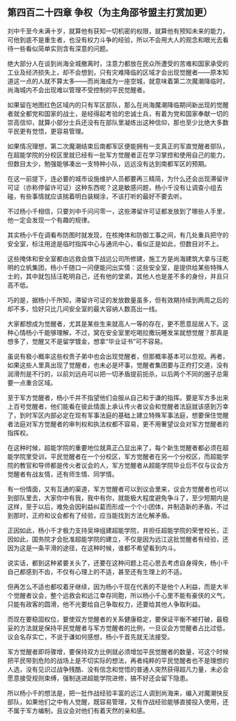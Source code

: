 ## 第四百二十四章 争权（为主角邵爷盟主打赏加更）
刘中千至今未满十岁，就算他有获知一切机密的权限，就算他有预知未来的能力，可他到底不是重生者，也没有权力斗争的经验，所以不会用大人的观念和眼光去看待一些看似简单实则含有深意的问题。

绝大部分人在谈到尚海全城撤离时，注意力都放在民众所遭受的苦难和国家承受的工业及经济损失上，却不会想到，只有灾难降临的区域才会出现觉醒者——原本知道这一点的人就不算太多——而尚海成为一座空城，就意味着第二次魔潮降临时，尚海城内不会出现难以管理不受控制的平民觉醒者。

如果留在地图红色区域内的只有军区部队，那么在尚海魔潮降临期间新出现的觉醒者就全都党和国家的战士，是经得起考验的忠诚士兵，有着为党和国家奉献一切的崇高信仰，就算小部分士兵还没有在部队里凝练出这种信仰，那也至少比绝大多数平民更有觉悟，更容易管理。

如果情况理想，第二次魔潮结束后南都军区便能拥有一支真正的军直觉醒者部队，在超能学院的分校区里就已经有一批军方觉醒者正在学习掌控和使用自己的能力，但数目太少，勉强能够凑出一支特种小队，远远没有达到南都军区的预期。

在这一前提下，连必要的城市设施维护人员都要再三精简，为什么还会出现滞留许可证（亦称停留许可证）这种东西呢？这是敏感问题，杨小千没有让调查小组去碰，有些事情就应该揣着明白装糊涂，不该打听的最好不要去听。

不过杨小千相信，只要刘中千问问零一，这些滞留许可证都发放到了哪些人手里，他一定会发现一个有趣的规律。

其实杨小千在调看布防图时就发现，在核掩体和防御工事之间，有几处重兵把守的安全室，标注用途是临时指挥中心与通讯中心，看似正是如此，但数目对不上。

这些掩体和安全室都由远救会旗下战远公司所修建，施工方是尚海建筑大拿与汪乾明的立帆集团，杨小千随口一问便能问出实情：这些安全室，是提供给某些特殊人士的，其中就包括汪乾明自己，还有他的堂弟，其他人也是差不多的身份，并且只高不低。

巧的是，据杨小千所知，滞留许可证的发放数量虽多，但有效期持续到两周之后的却不多，恰好只比几间安全室的最大容纳人数高出一线。

大家都想成为觉醒者，尤其是某些生来就高人一等的存在，更不愿意屈居人下。这种心情杨小千能够理解，不过，窝在安全室里吃喝拉撒玩睡发呆就想觉醒？那真是想多了，觉醒又不是留学镀金，想拿“毕业证书”可不容易。

虽说有极小概率这些权贵子弟中也会出现觉醒者，但那概率基本可以忽视。再者，如果这些人里真出现了觉醒者，也未必是坏事，觉醒者集团要与正府打交道，没有润滑剂是不行的，以前刘远舟可以把一切矛盾提前扼杀，以后两个不同的圈子总需要一点重合区域。

至于军方觉醒者，杨小千并不指望他们会服从自己和于谦的指挥。要是军方多出来上百号觉醒者，他们能看在彼此情面上承认传火者议会和觉醒者法庭就该感到万幸了，到时军区内部必定在现有军事法庭的基础上建立特殊军事法庭，想要保住觉醒者法庭对军方觉醒者的审判权和执法权都不容易，更不用奢望议会对军方觉醒者的指挥权。

在这种时候，超能学院的重要地位就真正凸显出来了，每个新生觉醒者都必须在超能学院里受训，平民觉醒者在一个分校区，军方觉醒者在另一个分校区，而超能学院的教官和导师都是传火者议会的人，军方觉醒者从超能学院毕业后不仅与议会方觉醒者有战友情，还有师生情、同学情。

有一份情面，又有互通的渠道，军方觉醒者可以到议会里来，议会方觉醒者也可以到部队里去，大家你中有我，我中有你，就能极大程度避免争斗了，至少短期内是这样，至于以后，难免会因利益纠葛而形成一个个小团体，并制造新的矛盾，不过到那时，正府和议会都有了经验，应当能找到方法化解矛盾。

正因如此，杨小千才极力支持吴坤组建超能学院，并担任超能学院的荣誉校长，正因如此，国务院才会批准超能学院的建立，不仅是因为远江这批觉醒者有经验，还因为这是一条平滑的途径，在这种时候，谁都不希望看到内斗。

说实话，都到这种紧要关头了，还要在这种问题上花心思去考虑自身得失，杨小千自己都感到不齿，不仅有心理上的不适，甚至还有生理上的不适。

但再怎么不适也都咬着牙继续，因为杨小千现在代表的不是他个人利益，而是大半个觉醒者议会，整个远救会和远江幸存同胞，所以杨小千心里不能有豪侠的义气，只能有政客的圆滑，他不光要给自己争取权力，还要给其他人争取利益。

而现在要稳固权位，要使双方觉醒者的关系健康稳定，要保证平衡不被打破，最稳妥的方法就是保持平民觉醒者与军方觉醒者的比例，一旦议会方觉醒者占比过低，议会名存实亡，不说于谦如何感想，杨小千首先就无法接受。

军方觉醒者即将骤增，要保持双方比例就必须增加平民觉醒者的数量，可这个时候把平民带到危险的战场上是不切实际的想法，再者纯粹的平民觉醒者也不是理想的人选，没有见识过战争残酷、没有信念和觉悟的普通人突然获得超凡力量，未必会愿意接受规则束缚，强制送进超能学院进修，搞不好还会留下隐患。

所以杨小千的想法是，把一批作战经验丰富的远江人调到尚海来，编入对魔潮快反部队，如果他们之中有人觉醒，既容易管理，又有作战经验能够直接投入使用，还不属于军方编制，且议会对他们有着天然的亲和感。

